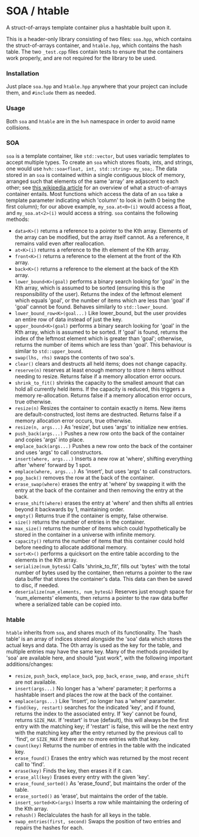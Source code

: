 # SOA / htable
A struct-of-arrays template container plus a hashtable built upon it.

This is a header-only library consisting of two files: `soa.hpp`, which contains the struct-of-arrays container, and `htable.hpp`, which contains the hash table.  The two `_test.cpp` files contain tests to ensure that the containers work properly, and are not required for the library to be used.

### Installation

Just place `soa.hpp` and `htable.hpp` anywhere that your project can include them, and `#include` them as needed.

### Usage

Both `soa` and `htable` are in the `hvh` namespace in order to avoid name collisions.  

### SOA

`soa` is a template container, like `std::vector`, but uses variadic templates to accept multiple types.  To create an `soa` which stores floats, ints, and strings, one would use `hvh::soa<float, int, std::string> my_soa;`.  The data stored in an `soa` is contained within a single contiguous block of memory, arranged such that elements of the same 'array' are adjascent to each other; see [this wikipedia article](https://en.wikipedia.org/wiki/AoS_and_SoA) for an overview of what a struct-of-arrays container entails.  Most functions which access the data of an `soa` take a template parameter indicating which 'column' to look in (with 0 being the first column); for our above example, `my_soa.at<0>(i)` would access a float, and `my_soa.at<2>(i)` would access a string. `soa` contains the following methods:

- `data<K>()` returns a reference to a pointer to the Kth array.  Elements of the array can be modified, but the array itself cannot.  As a reference, it remains valid even after reallocation.
- `at<K>(i)` returns a reference to the ith element of the Kth array.
- `front<K>()` returns a reference to the element at the front of the Kth array.
- `back<K>()` returns a reference to the element at the back of the Kth array.
- `lower_bound<K>(goal)` performs a binary search looking for 'goal' in the Kth array, which is assumed to be sorted (ensuring this is the responsibility of the user).  Returns the index of the leftmost element which equals 'goal', or the number of items which are less than 'goal' if 'goal' cannot be found.  Behaves similarly to `std::lower_bound`.
- `lower_bound_row<K>(goal...)` Like lower_bound, but the user provides an entire row of data instead of just the key.
- `upper_bound<K>(goal)` performs a binary search looking for 'goal' in the Kth array, which is assumed to be sorted.  If 'goal' is found, returns the index of the leftmost element which is greater than 'goal'; otherwise, returns the number of items which are less than 'goal'.  This behaviour is similar to `std::upper_bound`.
- `swap(lhs, rhs)` swaps the contents of two soa's.
- `clear()` clears and destructs all held items; does not change capacity.
- `reserve(n)` reserves at least enough memory to store n items without needing to resize.  Returns false if a memory allocation error occurs.
- `shrink_to_fit()` shrinks the capacity to the smallest amount that can hold all currently held items.  If the capacity is reduced, this triggers a memory re-allocation.  Returns false if a memory allocation error occurs, true otherwise.
- `resize(n)` Resizes the container to contain exactly n items.  New items are default-constructed, lost items are destructed.  Returns false if a memory allocation error occurs, true otherwise.
- `resize(n, args...)` As 'resize', but uses 'args' to initialize new entries.
- `push_back(args...)` Pushes a new row onto the back of the container and copies 'args' into place.
- `emplace_back(args...)` Pushes a new row onto the back of the container and uses 'args' to call constructors.
- `insert(where, args...)` Inserts a new row at 'where', shifting everything after 'where' forward by 1 spot.
- `emplace(where, args...)` As 'insert', but uses 'args' to call constructors.
- `pop_back()` removes the row at the back of the container.
- `erase_swap(where)` erases the entry at 'where' by swapping it with the entry at the back of the container and then removing the entry at the back.
- `erase_shift(where)` erases the entry at 'where' and then shifts all entries beyond it backwards by 1, maintaining order.
- `empty()` Returns true if the container is empty, false otherwise.
- `size()` returns the number of entries in the container.
- `max_size()` returns the number of items which could hypothetically be stored in the container in a universe with infinite memory.
- `capacity()` returns the number of items that this container could hold before needing to allocate additional memory.
- `sort<K>()` performs a quicksort on the entire table according to the elements in the Kth array.
- `serialize(num_bytes&)` Calls 'shrink_to_fit', fills out 'bytes' with the total number of bytes used by the container, then returns a pointer to the raw data buffer that stores the container's data.  This data can then be saved to disc, if needed.
- `deserialize(num_elements, num_bytes&)` Reserves just enough space for 'num_elements' elements, then returns a pointer to the raw data buffer where a serialized table can be copied into.

### htable

`htable` inherits from `soa`, and shares much of its functionality.  The 'hash table' is an array of indices stored alongside the 'soa' data which stores the actual keys and data.  The 0th array is used as the key for the table, and multiple entries may have the same key.  Many of the methods provided by 'soa' are available here, and should "just work", with the following important additions/changes:

- `resize`, `push_back`, `emplace_back`, `pop_back`, `erase_swap`, and `erase_shift` are not available.
- `insert(args...)` No longer has a 'where' parameter; it performs a hashtable insert and places the row at the back of the container.
- `emplace(args...)` Like 'Insert', no longer has a 'where' parameter.
- `find(key, restart)` searches for the indicated 'key', and if found, returns the index to the associated entry.  If 'key' cannot be found, returns `SIZE_MAX`.  If 'restart' is true (default), this will always be the first entry with the matching key; if 'restart' is false, this will be the next entry with the matching key after the entry returned by the previous call to 'find', or `SIZE_MAX` if there are no more entries with that key.
- `count(key)` Returns the number of entries in the table with the indicated key.
- `erase_found()` Erases the entry which was returned by the most recent call to 'find'.
- `erase(key)` Finds the key, then erases it if it can.
- `erase_all(key)` Erases every entry with the given 'key'. 
- `erase_found_sorted()` As 'erase_found', but maintains the order of the table.
- `erase_sorted()` as 'erase', but maintains the order of the table.
- `insert_sorted<K>(args)` Inserts a row while maintaining the ordering of the Kth array.
- `rehash()` Reclalculates the hash for all keys in the table.
- `swap_entries(first, second)` Swaps the position of two entries and repairs the hashes for each.
